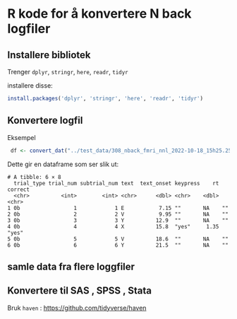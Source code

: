 # R kode for å konvertere N back logfiler 

## Installere bibliotek 
Trenger `dplyr`, `stringr`, `here`, `readr`, `tidyr` 

installere disse: 

```R 
install.packages('dplyr', 'stringr', 'here', 'readr', 'tidyr')
```


## Konvertere logfil
Eksempel 

```R 
 df <- convert_dat("../test_data/308_nback_fmri_nnl_2022-10-18_15h25.25.224.log")
```

Dette gir en dataframe som ser slik ut: 

```
# A tibble: 6 × 8
  trial_type trial_num subtrial_num text  text_onset keypress    rt correct
  <chr>          <int>        <int> <chr>      <dbl> <chr>    <dbl> <chr>  
1 0b                 1            1 E           7.15 ""       NA    ""     
2 0b                 2            2 V           9.95 ""       NA    ""     
3 0b                 3            3 Y          12.9  ""       NA    ""     
4 0b                 4            4 X          15.8  "yes"     1.35 "yes"  
5 0b                 5            5 V          18.6  ""       NA    ""     
6 0b                 6            6 Y          21.5  ""       NA    ""     
```

## samle data fra flere loggfiler 


## Konvertere til SAS , SPSS , Stata 
Bruk `haven` : https://github.com/tidyverse/haven

